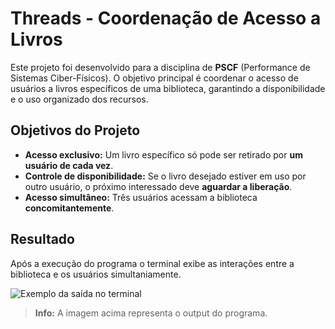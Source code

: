  # Threads - Coordenação de Acesso a Livros

Este projeto foi desenvolvido para a disciplina de **PSCF** (Performance de Sistemas Ciber-Físicos). O objetivo principal é coordenar o acesso de usuários a livros específicos de uma biblioteca, garantindo a disponibilidade e o uso organizado dos recursos. 

## Objetivos do Projeto

- **Acesso exclusivo:** Um livro específico só pode ser retirado por **um usuário de cada vez**.
- **Controle de disponibilidade:** Se o livro desejado estiver em uso por outro usuário, o próximo interessado deve **aguardar a liberação**.
- **Acesso simultâneo:** Três usuários acessam a biblioteca **concomitantemente**.

## Resultado

Após a execução do programa o terminal exibe as interações entre a biblioteca e os usuários simultaniamente.

![Exemplo da saída no terminal](https://github.com/user-attachments/assets/c75ba6fa-6f76-40fb-8e4b-6c4fd2aeade2)

> **Info:** A imagem acima representa o output do programa.

